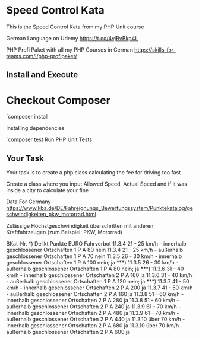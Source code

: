 # Speed Control Kata

This is the Speed Control Kata from my PHP Unit course

German Language on Udemy 
https://t.co/4vjBvBkp4L


PHP Profi Paket with all my PHP Courses in German 
https://skills-for-teams.com/l/php-profipaket/

## Install and Execute

# Checkout Composer

´composer install

Installing dependencies 

´composer test 
Run PHP Unit Tests 


## Your Task 
Your task is to create a php class calculating the fee for driving too fast. 


Greate a class where you input Allowed Speed, Actual Speed and if it was inside a city 
to calculate your fine 


Data For Germany 
https://www.kba.de/DE/Fahreignungs_Bewertungssystem/Punktekatalog/geschwindigkeiten_pkw_motorrad.html

Zulässige Höchstgeschwindigkeit überschritten mit anderen Kraftfahrzeugen
(zum Beispiel: PKW, Motorrad)	   	   	   	   


BKat-Nr. *)	Delikt	                                             Punkte EURO Fahrverbot
11.3.4	21 - 25 km/h  -  innerhalb geschlossener Ortschaften	1 P	A	80	nein
11.3.4	21 - 25 km/h  -  außerhalb geschlossener Ortschaften	1 P	A	70	nein
11.3.5	26 - 30 km/h   -  innerhalb geschlossener Ortschaften	1 P	A	100	nein;
ja ***)
11.3.5	26 - 30 km/h   -  außerhalb geschlossener Ortschaften	1 P	A	80	nein;
ja ***)
11.3.6	31 - 40 km/h   -  innerhalb geschlossener Ortschaften	2 P	A	160	ja
11.3.6	31 - 40 km/h   -  außerhalb geschlossener Ortschaften	1 P	A	120	nein;
ja ***)
11.3.7	41 - 50 km/h   -  innerhalb geschlossener Ortschaften	2 P	A	200	ja
11.3.7	41 - 50 km/h   -  außerhalb geschlossener Ortschaften	2 P	A	160	ja
11.3.8	51 - 60 km/h   -  innerhalb geschlossener Ortschaften	2 P	A	280	ja
11.3.8	51 - 60 km/h   -  außerhalb geschlossener Ortschaften	2 P	A	240	ja
11.3.9	61 - 70 km/h   -  innerhalb geschlossener Ortschaften	2 P	A	480	ja
11.3.9	61 - 70 km/h   -  außerhalb geschlossener Ortschaften	2 P	A	440	ja
11.3.10	über 70 km/h   -  innerhalb geschlossener Ortschaften	2 P	A	680	ja
11.3.10	über 70 km/h   -  außerhalb geschlossener Ortschaften	2 P	A	600	ja

